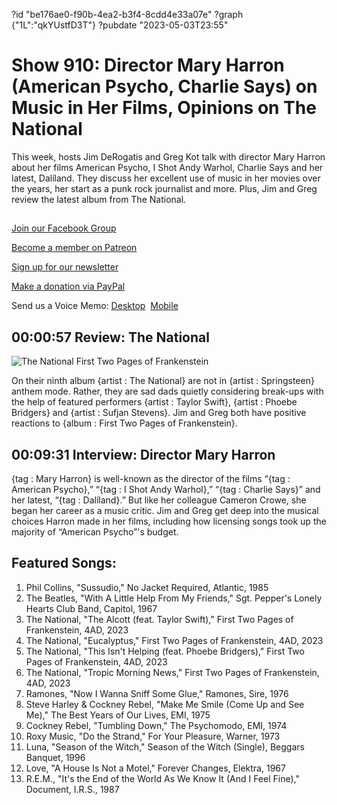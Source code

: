 ?id "be176ae0-f90b-4ea2-b3f4-8cdd4e33a07e"
?graph {"1L":"qkYUstfD3T"}
?pubdate "2023-05-03T23:55"
# Show 910: Director Mary Harron (American Psycho, Charlie Says) on Music in Her Films, Opinions on The National


This week, hosts Jim DeRogatis and Greg Kot talk with director Mary Harron about her films American Psycho, I Shot Andy Warhol, Charlie Says and her latest, Dalíland. They discuss her excellent use of music in her movies over the years, her start as a punk rock journalist and more. Plus, Jim and Greg review the latest album from The National.



## 

[Join our Facebook Group](https://bit.ly/3sivr9T)

[Become a member on Patreon](https://bit.ly/3slWZvc)

[Sign up for our newsletter](https://bit.ly/3eEvRnG)

[Make a donation via PayPal](https://bit.ly/3dmt9lU)

Send us a Voice Memo: [Desktop](bit.ly/2RyD5Ah)  [Mobile](sayhi.chat/soundops)



## 00:00:57 Review: The National

![The National First Two Pages of Frankenstein](https://static.soundopinions.org/assets/910/1L2.jpg)

On their ninth album {artist : The National} are not in {artist : Springsteen} anthem mode. Rather, they are sad dads quietly considering break-ups with the help of featured performers {artist : Taylor Swift}, {artist : Phoebe Bridgers} and {artist : Sufjan Stevens}.  Jim and Greg both have positive reactions to {album : First Two Pages of Frankenstein}.



## 00:09:31 Interview: Director Mary Harron


{tag : Mary Harron} is well-known as the director of the films “{tag : American Psycho},” “{tag : I Shot Andy Warhol},” “{tag : Charlie Says}” and her latest, “{tag : Dalíland}.” But like her colleague Cameron Crowe, she began her career as a music critic. Jim and Greg get deep into the musical choices Harron made in her films, including how licensing songs took up the majority of “American Psycho”'s budget.



## Featured Songs:

1. Phil Collins, "Sussudio," No Jacket Required, Atlantic, 1985
2. The Beatles, "With A Little Help From My Friends," Sgt. Pepper's Lonely Hearts Club Band, Capitol, 1967
3. The National, "The Alcott (feat. Taylor Swift)," First Two Pages of Frankenstein, 4AD, 2023
4. The National, "Eucalyptus," First Two Pages of Frankenstein, 4AD, 2023
5. The National, "This Isn't Helping (feat. Phoebe Bridgers)," First Two Pages of Frankenstein, 4AD, 2023
6. The National, "Tropic Morning News," First Two Pages of Frankenstein, 4AD, 2023
7. Ramones, "Now I Wanna Sniff Some Glue," Ramones, Sire, 1976
8. Steve Harley & Cockney Rebel, "Make Me Smile (Come Up and See Me)," The Best Years of Our Lives, EMI, 1975
9. Cockney Rebel, "Tumbling Down," The Psychomodo, EMI, 1974
10. Roxy Music, "Do the Strand," For Your Pleasure, Warner, 1973
11. Luna, "Season of the Witch," Season of the Witch (Single), Beggars Banquet, 1996
12. Love, "A House Is Not a Motel," Forever Changes, Elektra, 1967
13. R.E.M., "It's the End of the World As We Know It (And I Feel Fine)," Document, I.R.S., 1987